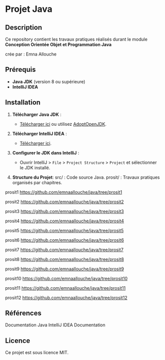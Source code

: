 # Projet Java

## Description
Ce repository contient les travaux pratiques réalisés durant le module **Conception Orientée Objet et Programmation Java**

crée par : Emna Allouche
## Prérequis
- **Java JDK** (version 8 ou supérieure)
- **IntelliJ IDEA** 

## Installation

1. **Télécharger Java JDK** :
   - [Télécharger ici](https://www.oracle.com/java/technologies/javase-jdk11-downloads.html) ou utilisez [AdoptOpenJDK](https://adoptopenjdk.net/).

2. **Télécharger IntelliJ IDEA** :
   - [Télécharger ici](https://www.jetbrains.com/idea/download/).

3. **Configurer le JDK dans IntelliJ** :
   - Ouvrir IntelliJ > `File` > `Project Structure` > `Project` et sélectionner le JDK installé.
4. **Structure du Projet**:
src/ : Code source Java.
prosit/ : Travaux pratiques organisés par chapitres.

prosit1
https://github.com/emnaallouche/java/tree/prosit1


prosit2
https://github.com/emnaallouche/java/tree/prosit2


prosit3
https://github.com/emnaallouche/java/tree/prosit3


prosit4
https://github.com/emnaallouche/java/tree/prosit4


prosit5
https://github.com/emnaallouche/java/tree/prosit5


prosit6
https://github.com/emnaallouche/java/tree/prosit6


prosit7
https://github.com/emnaallouche/java/tree/prosit7


prosit8
https://github.com/emnaallouche/java/tree/prosit8


prosit9
https://github.com/emnaallouche/java/tree/prosit9


prosit10
https://github.com/emnaallouche/java/tree/prosit10


prosit11
https://github.com/emnaallouche/java/tree/prosit11


prosit12
https://github.com/emnaallouche/java/tree/prosit12

## Références
Documentation Java
IntelliJ IDEA Documentation

## Licence
Ce projet est sous licence MIT.
